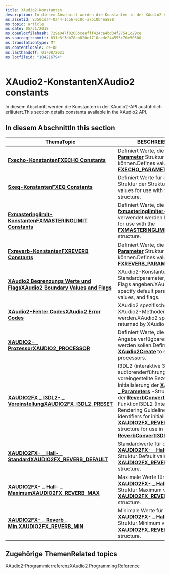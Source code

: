 ```yaml
---
title: XAudio2-Konstanten
description: In diesem Abschnitt werden die Konstanten in der XAudio2-API ausführlich erläutert.
ms.assetid: 8350cda4-0a44-1c56-0c0c-a7b10b4ea888
ms.topic: article
ms.date: 05/31/2018
ms.openlocfilehash: 729e047f0268bceafff424ca4bd34f27541c29ce
ms.sourcegitcommit: 831e8f3db78ab820e1710cede244553c70e50500
ms.translationtype: MT
ms.contentlocale: de-DE
ms.lasthandoff: 01/08/2021
ms.locfileid: "104216794"
---
```

# <a name="xaudio2-constants"></a><span data-ttu-id="d8311-103">XAudio2-Konstanten</span><span class="sxs-lookup"><span data-stu-id="d8311-103">XAudio2 constants</span></span>

<span data-ttu-id="d8311-104">In diesem Abschnitt werden die Konstanten in der XAudio2-API ausführlich erläutert.</span><span class="sxs-lookup"><span data-stu-id="d8311-104">This section details constants available in the XAudio2 API.</span></span>

## <a name="in-this-section"></a><span data-ttu-id="d8311-105">In diesem Abschnitt</span><span class="sxs-lookup"><span data-stu-id="d8311-105">In this section</span></span>



| <span data-ttu-id="d8311-106">Thema</span><span class="sxs-lookup"><span data-stu-id="d8311-106">Topic</span></span>                                                                                     | <span data-ttu-id="d8311-107">BESCHREIBUNG</span><span class="sxs-lookup"><span data-stu-id="d8311-107">Description</span></span>                                                                                                                                                                                                                                                                                          |
|-------------------------------------------------------------------------------------------|------------------------------------------------------------------------------------------------------------------------------------------------------------------------------------------------------------------------------------------------------------------------------------------------------|
| [<span data-ttu-id="d8311-108">**Fxecho-Konstanten**</span><span class="sxs-lookup"><span data-stu-id="d8311-108">**FXECHO Constants**</span></span>](fxecho-constants.md)<br/>                                   | <span data-ttu-id="d8311-109">Definiert Werte, die mit der [**fxecho- \_ Parameter**](/windows/desktop/api/xapofx/ns-xapofx-fxecho_parameters) Struktur verwendet werden können.</span><span class="sxs-lookup"><span data-stu-id="d8311-109">Defines values for use with the [**FXECHO\_PARAMETERS**](/windows/desktop/api/xapofx/ns-xapofx-fxecho_parameters) structure.</span></span><br/>                                                                                                                                                                                                |
| [<span data-ttu-id="d8311-110">**Sxeq-Konstanten**</span><span class="sxs-lookup"><span data-stu-id="d8311-110">**FXEQ Constants**</span></span>](fxeq-constants.md)<br/>                                       | <span data-ttu-id="d8311-111">Definiert Werte für die Verwendung mit [**\_ der**](/windows/desktop/api/xapofx/ns-xapofx-fxeq_parameters) Struktur der Struktur der Struktur.</span><span class="sxs-lookup"><span data-stu-id="d8311-111">Defines values for use with the [**FXEQ\_PARAMETERS**](/windows/desktop/api/xapofx/ns-xapofx-fxeq_parameters) structure.</span></span><br/>                                                                                                                                                                                                    |
| [<span data-ttu-id="d8311-112">**Fxmasteringlimit-Konstanten**</span><span class="sxs-lookup"><span data-stu-id="d8311-112">**FXMASTERINGLIMIT Constants**</span></span>](fxmasteringlimit-constants.md)<br/>               | <span data-ttu-id="d8311-113">Definiert Werte, die mit der [**fxmasteringlimiter- \_ Parameter**](/windows/desktop/api/xapofx/ns-xapofx-fxmasteringlimiter_parameters) Struktur verwendet werden können.</span><span class="sxs-lookup"><span data-stu-id="d8311-113">Defines values for use with the [**FXMASTERINGLIMITER\_PARAMETERS**](/windows/desktop/api/xapofx/ns-xapofx-fxmasteringlimiter_parameters) structure.</span></span><br/>                                                                                                                                                                        |
| [<span data-ttu-id="d8311-114">**Fxreverb-Konstanten**</span><span class="sxs-lookup"><span data-stu-id="d8311-114">**FXREVERB Constants**</span></span>](fxreverb-constants.md)<br/>                               | <span data-ttu-id="d8311-115">Definiert Werte, die mit der [**fxreverb- \_ Parameter**](/windows/desktop/api/xapofx/ns-xapofx-fxreverb_parameters) Struktur verwendet werden können.</span><span class="sxs-lookup"><span data-stu-id="d8311-115">Defines values for use with the [**FXREVERB\_PARAMETERS**](/windows/desktop/api/xapofx/ns-xapofx-fxreverb_parameters) structure.</span></span><br/>                                                                                                                                                                                            |
| [<span data-ttu-id="d8311-116">**XAudio2 Begrenzungs Werte und Flags**</span><span class="sxs-lookup"><span data-stu-id="d8311-116">**XAudio2 Boundary Values and Flags**</span></span>](xaudio2-boundary-values-and-flags.md)<br/> | <span data-ttu-id="d8311-117">XAudio2-Konstanten, die Standardparameter, maximale Werte und Flags angeben.</span><span class="sxs-lookup"><span data-stu-id="d8311-117">XAudio2 constants that specify default parameters, maximum values, and flags.</span></span><br/>                                                                                                                                                                                                             |
| [<span data-ttu-id="d8311-118">**XAudio2-Fehler Codes**</span><span class="sxs-lookup"><span data-stu-id="d8311-118">**XAudio2 Error Codes**</span></span>](xaudio2-error-codes.md)<br/>                             | <span data-ttu-id="d8311-119">XAudio2 spezifische Fehlercodes, die von XAudio2-Methoden zurückgegeben werden.</span><span class="sxs-lookup"><span data-stu-id="d8311-119">XAudio2 specific error codes returned by XAudio2 methods.</span></span><br/>                                                                                                                                                                                                                                 |
| [<span data-ttu-id="d8311-120">**XAUDIO2- \_ Prozessor**</span><span class="sxs-lookup"><span data-stu-id="d8311-120">**XAUDIO2\_PROCESSOR**</span></span>](uint32-xaudio2-processor.md)<br/>                         | <span data-ttu-id="d8311-121">Definiert Werte, die mit [**XAudio2Create**](/windows/desktop/api/xaudio2/nf-xaudio2-xaudio2create) zur Angabe verfügbarer Prozessoren verwendet werden sollen.</span><span class="sxs-lookup"><span data-stu-id="d8311-121">Defines values to use with [**XAudio2Create**](/windows/desktop/api/xaudio2/nf-xaudio2-xaudio2create) to specify available processors.</span></span><br/>                                                                                                                                                                                        |
| [<span data-ttu-id="d8311-122">**XAUDIO2FX \_ I3DL2- \_ Voreinstellung**</span><span class="sxs-lookup"><span data-stu-id="d8311-122">**XAUDIO2FX\_I3DL2\_PRESET**</span></span>](xaudio2fx-i3dl2-preset.md)<br/>                     | <span data-ttu-id="d8311-123">I3DL2 (interaktive 3D-audiorenderführungs-Richtlinien Ebene 2,0) voreingestellte Bezeichner für die Initialisierung der [**XAUDIO2FX \_ Hall \_ I3DL2 \_ Parameters**](/windows/desktop/api/xaudio2fx/ns-xaudio2fx-xaudio2fx_reverb_i3dl2_parameters) -Struktur zur Verwendung in der [**ReverbConvertI3DL2ToNative**](/windows/desktop/api/xaudio2fx/nf-xaudio2fx-reverbconverti3dl2tonative) -Funktion</span><span class="sxs-lookup"><span data-stu-id="d8311-123">I3DL2 (Interactive 3D Audio Rendering Guidelines Level 2.0) preset identifiers for initializing the [**XAUDIO2FX\_REVERB\_I3DL2\_PARAMETERS**](/windows/desktop/api/xaudio2fx/ns-xaudio2fx-xaudio2fx_reverb_i3dl2_parameters) structure for use in the [**ReverbConvertI3DL2ToNative**](/windows/desktop/api/xaudio2fx/nf-xaudio2fx-reverbconverti3dl2tonative) function.</span></span><br/> |
| [<span data-ttu-id="d8311-124">**XAUDIO2FX- \_ Hall- \_ Standard**</span><span class="sxs-lookup"><span data-stu-id="d8311-124">**XAUDIO2FX\_REVERB\_DEFAULT**</span></span>](xaudio2fx-reverb-default.md)<br/>                 | <span data-ttu-id="d8311-125">Standardwerte für die Verwendung mit der [**XAUDIO2FX- \_ Hall- \_ Parameter**](/windows/desktop/api/xaudio2fx/ns-xaudio2fx-xaudio2fx_reverb_parameters) -Struktur.</span><span class="sxs-lookup"><span data-stu-id="d8311-125">Default values for use with the [**XAUDIO2FX\_REVERB\_PARAMETERS**](/windows/desktop/api/xaudio2fx/ns-xaudio2fx-xaudio2fx_reverb_parameters) structure.</span></span> <br/>                                                                                                                                                                          |
| [<span data-ttu-id="d8311-126">**XAUDIO2FX- \_ Hall- \_ Maximum**</span><span class="sxs-lookup"><span data-stu-id="d8311-126">**XAUDIO2FX\_REVERB\_MAX**</span></span>](xaudio2fx-reverb-max.md)<br/>                         | <span data-ttu-id="d8311-127">Maximale Werte für die Verwendung mit der [**XAUDIO2FX- \_ Hall- \_ Parameter**](/windows/desktop/api/xaudio2fx/ns-xaudio2fx-xaudio2fx_reverb_parameters) -Struktur.</span><span class="sxs-lookup"><span data-stu-id="d8311-127">Maximum values for use with the [**XAUDIO2FX\_REVERB\_PARAMETERS**](/windows/desktop/api/xaudio2fx/ns-xaudio2fx-xaudio2fx_reverb_parameters) structure.</span></span><br/>                                                                                                                                                                           |
| [<span data-ttu-id="d8311-128">**XAUDIO2FX- \_ Reverb \_ Min.**</span><span class="sxs-lookup"><span data-stu-id="d8311-128">**XAUDIO2FX\_REVERB\_MIN**</span></span>](xaudio2fx-reverb-min.md)<br/>                         | <span data-ttu-id="d8311-129">Minimale Werte für die Verwendung mit der [**XAUDIO2FX- \_ Hall- \_ Parameter**](/windows/desktop/api/xaudio2fx/ns-xaudio2fx-xaudio2fx_reverb_parameters) -Struktur.</span><span class="sxs-lookup"><span data-stu-id="d8311-129">Minimum values for use with the [**XAUDIO2FX\_REVERB\_PARAMETERS**](/windows/desktop/api/xaudio2fx/ns-xaudio2fx-xaudio2fx_reverb_parameters) structure.</span></span><br/>                                                                                                                                                                           |



 

## <a name="related-topics"></a><span data-ttu-id="d8311-130">Zugehörige Themen</span><span class="sxs-lookup"><span data-stu-id="d8311-130">Related topics</span></span>

<dl> <dt>

[<span data-ttu-id="d8311-131">XAudio2-Programmierreferenz</span><span class="sxs-lookup"><span data-stu-id="d8311-131">XAudio2 Programming Reference</span></span>](programming-reference.md)
</dt> </dl>

 

 




